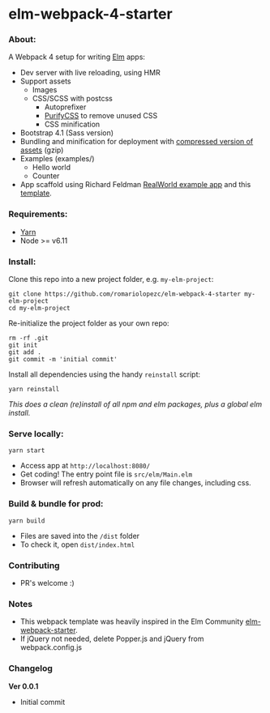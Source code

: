 # elm-webpack-4-starter

### About:
A Webpack 4 setup for writing [Elm](http://elm-lang.org/) apps:

* Dev server with live reloading, using HMR
* Support assets
  * Images
  * CSS/SCSS with postcss
    * Autoprefixer
    * [PurifyCSS](https://github.com/purifycss/purifycss) to remove unused CSS
    * CSS minification
* Bootstrap 4.1 (Sass version)
* Bundling and minification for deployment with [compressed version of assets](https://github.com/webpack-contrib/compression-webpack-plugin) (gzip)
* Examples (examples/)
  - Hello world
  - Counter
* App scaffold using Richard Feldman [RealWorld example app](https://github.com/rtfeldman/elm-spa-example) and this [template](https://github.com/simon-larsson/elm-spa-template).


### Requirements:
- [Yarn](https://yarnpkg.com/lang/en/docs/install/)
- Node >= v6.11

### Install:

Clone this repo into a new project folder, e.g. `my-elm-project`:
```
git clone https://github.com/romariolopezc/elm-webpack-4-starter my-elm-project
cd my-elm-project
```

Re-initialize the project folder as your own repo:
```
rm -rf .git
git init
git add .
git commit -m 'initial commit'
```

Install all dependencies using the handy `reinstall` script:
```
yarn reinstall
```
*This does a clean (re)install of all npm and elm packages, plus a global elm install.*


### Serve locally:
```
yarn start
```
* Access app at `http://localhost:8080/`
* Get coding! The entry point file is `src/elm/Main.elm`
* Browser will refresh automatically on any file changes, including css.


### Build & bundle for prod:
```
yarn build
```

* Files are saved into the `/dist` folder
* To check it, open `dist/index.html`

### Contributing
- PR's welcome :)

### Notes
* This webpack template was heavily inspired in the Elm Community [elm-webpack-starter](https://github.com/elm-community/elm-webpack-starter).
* If jQuery not needed, delete Popper.js and jQuery from webpack.config.js

### Changelog

**Ver 0.0.1**
* Initial commit
